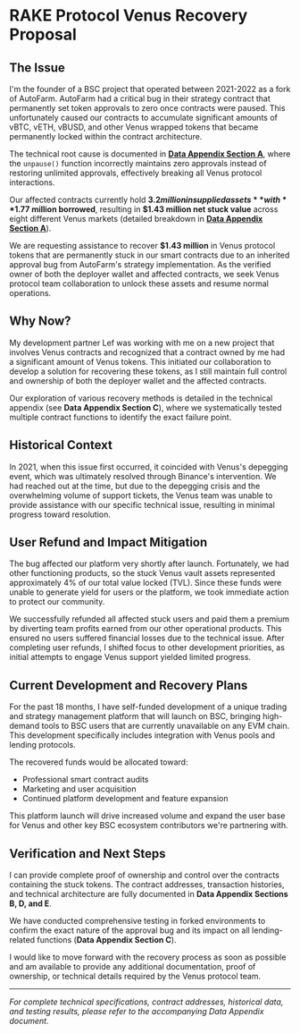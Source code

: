 # RAKE Protocol Venus Recovery Proposal


## The Issue

I'm the founder of a BSC project that operated between 2021-2022 as a fork of AutoFarm. AutoFarm had a critical bug in their strategy contract that permanently set token approvals to zero once contracts were paused. This unfortunately caused our contracts to accumulate significant amounts of vBTC, vETH, vBUSD, and other Venus wrapped tokens that became permanently locked within the contract architecture.

The technical root cause is documented in **[Data Appendix Section A](./data_appendix.md#a-technical-root-cause)**, where the `unpause()` function incorrectly maintains zero approvals instead of restoring unlimited approvals, effectively breaking all Venus protocol interactions.

Our affected contracts currently hold **$3.2 million in supplied assets** with **$1.77 million borrowed**, resulting in **$1.43 million net stuck value** across eight different Venus markets 
(detailed breakdown in **[Data Appendix Section A](./data_appendix.md#b-affected-contract-details)**).

We are requesting assistance to recover **$1.43 million** in Venus protocol tokens that are permanently stuck in our smart contracts due to an inherited approval bug from AutoFarm's strategy implementation. As the verified owner of both the deployer wallet and affected contracts, we seek Venus protocol team collaboration to unlock these assets and resume normal operations.

## Why Now?

My development partner Lef was working with me on a new project that involves Venus contracts and recognized that a contract owned by me had a significant amount of Venus tokens. This initiated our collaboration to develop a solution for recovering these tokens, as I still maintain full control and ownership of both the deployer wallet and the affected contracts.

Our exploration of various recovery methods is detailed in the technical appendix (see **Data Appendix Section C**), where we systematically tested multiple contract functions to identify the exact failure point.


## Historical Context

In 2021, when this issue first occurred, it coincided with Venus's depegging event, which was ultimately resolved through Binance's intervention. We had reached out at the time, but due to the depegging crisis and the overwhelming volume of support tickets, the Venus team was unable to provide assistance with our specific technical issue, resulting in minimal progress toward resolution.

## User Refund and Impact Mitigation

The bug affected our platform very shortly after launch. Fortunately, we had other functioning products, so the stuck Venus vault assets represented approximately 4% of our total value locked (TVL). Since these funds were unable to generate yield for users or the platform, we took immediate action to protect our community.

We successfully refunded all affected stuck users and paid them a premium by diverting team profits earned from our other operational products. This ensured no users suffered financial losses due to the technical issue. After completing user refunds, I shifted focus to other development priorities, as initial attempts to engage Venus support yielded limited progress.

## Current Development and Recovery Plans

For the past 18 months, I have self-funded development of a unique trading and strategy management platform that will launch on BSC, bringing high-demand tools to BSC users that are currently unavailable on any EVM chain. This development specifically includes integration with Venus pools and lending protocols.

The recovered funds would be allocated toward:

- Professional smart contract audits
- Marketing and user acquisition
- Continued platform development and feature expansion

This platform launch will drive increased volume and expand the user base for Venus and other key BSC ecosystem contributors we're partnering with.

## Verification and Next Steps

I can provide complete proof of ownership and control over the contracts containing the stuck tokens. The contract addresses, transaction histories, and technical architecture are fully documented in **Data Appendix Sections B, D, and E**.

We have conducted comprehensive testing in forked environments to confirm the exact nature of the approval bug and its impact on all lending-related functions (**Data Appendix Section C**).

I would like to move forward with the recovery process as soon as possible and am available to provide any additional documentation, proof of ownership, or technical details required by the Venus protocol team.

---

_For complete technical specifications, contract addresses, historical data, and testing results, please refer to the accompanying Data Appendix document._

